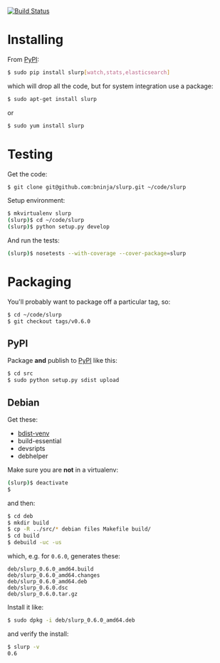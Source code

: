 [![Build Status](https://travis-ci.org/bninja/slurp.png?branch=master)](https://travis-ci.org/bninja/slurp)

Installing
==========

From [PyPI](https://pypi.python.org/pypi/):

```bash
$ sudo pip install slurp[watch,stats,elasticsearch]
```

which will drop all the code, but for system integration use a package:

```bash
$ sudo apt-get install slurp
```

or

```bash
$ sudo yum install slurp
```

Testing
=======

Get the code:

```bash
$ git clone git@github.com:bninja/slurp.git ~/code/slurp
```
    
Setup environment:

```bash
$ mkvirtualenv slurp
(slurp)$ cd ~/code/slurp
(slurp)$ python setup.py develop
```
    
And run the tests:

```bash
(slurp)$ nosetests --with-coverage --cover-package=slurp
```

Packaging
=========

You'll probably want to package off a particular tag, so:

```bash
$ cd ~/code/slurp
$ git checkout tags/v0.6.0
```

PyPI
----

Package **and** publish to [PyPI](https://pypi.python.org/pypi/) like this:

```bash
$ cd src
$ sudo python setup.py sdist upload
```

Debian
------

Get these:

- [bdist-venv](https://github.com/bninja/bdist-venv2)
- build-essential
- devsripts
- debhelper

Make sure you are **not** in a virtualenv:

```bash
(slurp)$ deactivate
$ 
```

and then:

```bash
$ cd deb
$ mkdir build
$ cp -R ../src/* debian files Makefile build/
$ cd build
$ debuild -uc -us 
```

which, e.g. for `0.6.0`, generates these:
    
```
deb/slurp_0.6.0_amd64.build
deb/slurp_0.6.0_amd64.changes
deb/slurp_0.6.0_amd64.deb
deb/slurp_0.6.0.dsc
deb/slurp_0.6.0.tar.gz
```

Install it like:

```bash
$ sudo dpkg -i deb/slurp_0.6.0_amd64.deb
```

and verify the install:

```bash
$ slurp -v
0.6
```

